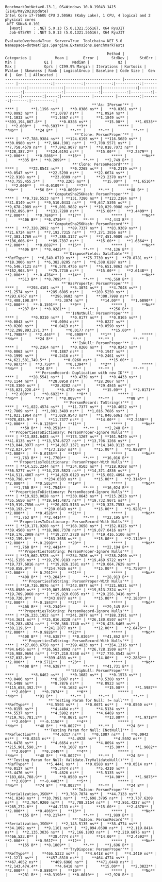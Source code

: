 
    BenchmarkDotNet=v0.13.1, OS=Windows 10.0.19043.1415 (21H1/May2021Update)
    Intel Core i7-7660U CPU 2.50GHz (Kaby Lake), 1 CPU, 4 logical and 2 physical cores
    .NET SDK=6.0.101
      [Host]     : .NET 5.0.13 (5.0.1321.56516), X64 RyuJIT
      Job-GTSYRY : .NET 5.0.13 (5.0.1321.56516), X64 RyuJIT

    EvaluateOverhead=True  Server=True  Toolchain=.NET 5.0  
    Namespace=dotNetTips.Spargine.Extensions.BenchmarkTests  

                                                   Method |         Categories |           Mean |       Error |      StdDev |     StdErr |            Min |             Q1 |         Median |             Q3 |            Max |             Op/s | CI99.9% Margin | Iterations | Kurtosis | MValue | Skewness | Rank | LogicalGroup | Baseline | Code Size |  Gen 0 |  Gen 1 | Allocated |
    ----------------------------------------------------- |------------------- |---------------:|------------:|------------:|-----------:|---------------:|---------------:|---------------:|---------------:|---------------:|-----------------:|---------------:|-----------:|---------:|-------:|---------:|-----:|------------- |--------- |----------:|-------:|-------:|----------:|
                                            **'As: IPerson'** |                   **** |      **1.1196 ns** |   **0.0386 ns** |   **0.0361 ns** |  **0.0093 ns** |      **1.0787 ns** |      **1.0924 ns** |      **1.1033 ns** |      **1.1467 ns** |      **1.1849 ns** |    **893,194,807.8** |      **0.0386 ns** |      **15.00** |   **1.6535** |  **2.000** |   **0.5037** |    **3** |            ***** |       **No** |      **24 B** |      **-** |      **-** |         **-** |
                                    **'Clone: PersonProper'** |                   **** |  **7,788.9384 ns** | **124.6193 ns** | **116.5689 ns** | **30.0980 ns** |  **7,604.1901 ns** |  **7,708.5571 ns** |  **7,758.4579 ns** |  **7,842.9077 ns** |  **8,018.7073 ns** |        **128,387.2** |    **124.6193 ns** |      **15.00** |   **2.2579** |  **2.000** |   **0.5866** |   **16** |            ***** |       **No** |     **335 B** | **0.2899** |      **-** |   **2,749 B** |
                                   **'Clone: PersonRecord*'** |                   **** |     **22.8543 ns** |   **0.2265 ns** |   **0.2119 ns** |  **0.0547 ns** |     **22.5290 ns** |     **22.6674 ns** |     **22.9168 ns** |     **23.0309 ns** |     **23.2370 ns** |     **43,755,455.5** |      **0.2265 ns** |      **15.00** |   **1.6516** |  **2.000** |  **-0.0109** |    **7** |            ***** |       **No** |      **50 B** | **0.0098** |      **-** |      **88 B** |
                        **'ComputeSha256Hash: PersonProper'** |                   **** |  **9,718.5533 ns** | **131.7280 ns** | **123.2184 ns** | **31.8149 ns** |  **9,510.0433 ns** |  **9,647.5395 ns** |  **9,678.2089 ns** |  **9,801.9882 ns** | **10,029.9088 ns** |        **102,896.0** |    **131.7280 ns** |      **15.00** |   **3.4409** |  **2.000** |   **0.7840** |   **17** |            ***** |       **No** |     **406 B** | **0.4730** |      **-** |   **4,443 B** |
                        **'ComputeSha256Hash: PersonRecord'** |                   **** |  **7,320.2892 ns** |  **89.7337 ns** |  **83.9369 ns** | **21.6724 ns** |  **7,192.7315 ns** |  **7,271.3856 ns** |  **7,303.1769 ns** |  **7,380.3127 ns** |  **7,451.9089 ns** |        **136,606.6** |     **89.7337 ns** |      **15.00** |   **1.6564** |  **2.000** |   **0.0697** |   **15** |            ***** |       **No** |     **406 B** | **0.4425** |      **-** |   **4,136 B** |
                               **'DisposeFields: DataTable'** |            **RefType** |  **6,540.0719 ns** |  **75.7730 ns** |  **70.8781 ns** | **18.3006 ns** |  **6,382.8205 ns** |  **6,508.8287 ns** |  **6,546.7121 ns** |  **6,578.4756 ns** |  **6,651.9863 ns** |        **152,903.5** |     **75.7730 ns** |      **15.00** |   **2.6148** |  **2.000** |  **-0.4764** |   **14** |            ***** |       **No** |     **513 B** | **0.7095** |      **-** |   **6,560 B** |
                              **'HasProperty: PersonProper'** |                   **** |    **293.4101 ns** |   **5.3074 ns** |   **4.7048 ns** |  **1.2574 ns** |    **285.6805 ns** |    **289.5250 ns** |    **293.6767 ns** |    **296.9603 ns** |    **300.7998 ns** |      **3,408,198.8** |      **5.3074 ns** |      **14.00** |   **1.6890** |  **2.000** |  **-0.1591** |    **9** |            ***** |       **No** |     **237 B** | **0.0281** |      **-** |     **256 B** |
                                **'IsNotNull: PersonProper'** |                   **** |      **0.0310 ns** |   **0.0177 ns** |   **0.0165 ns** |  **0.0043 ns** |      **0.0094 ns** |      **0.0227 ns** |      **0.0260 ns** |      **0.0413 ns** |      **0.0590 ns** | **32,298,893,271.3** |      **0.0177 ns** |      **15.00** |   **1.7988** |  **2.444** |   **0.4989** |    **1** |            ***** |       **No** |      **24 B** |      **-** |      **-** |         **-** |
                                   **'IsNull: PersonProper'** |                   **** |      **0.2164 ns** |   **0.0260 ns** |   **0.0243 ns** |  **0.0063 ns** |      **0.1887 ns** |      **0.1947 ns** |      **0.1999 ns** |      **0.2416 ns** |      **0.2461 ns** |  **4,621,581,749.5** |      **0.0260 ns** |      **15.00** |   **0.9873** |  **3.750** |   **0.1394** |    **2** |            ***** |       **No** |      **24 B** |      **-** |      **-** |         **-** |
                  **'PersonRecord: Duplication with new ID'** |                   **** |     **28.5541 ns** |   **0.4739 ns** |   **0.4433 ns** |  **0.1144 ns** |     **28.0958 ns** |     **28.2067 ns** |     **28.3300 ns** |     **28.8282 ns** |     **29.4845 ns** |     **35,021,228.4** |      **0.4739 ns** |      **15.00** |   **2.0171** |  **2.000** |   **0.6822** |    **8** |            ***** |       **No** |      **77 B** | **0.0097** |      **-** |      **88 B** |
                               **'PersonRecord: ToString()'** |                   **** |  **1,022.4574 ns** |  **11.7377 ns** |  **10.4052 ns** |  **2.7809 ns** |  **1,001.3489 ns** |  **1,016.7086 ns** |  **1,021.1964 ns** |  **1,029.9543 ns** |  **1,040.6061 ns** |        **978,035.9** |     **11.7377 ns** |      **14.00** |   **2.2450** |  **2.000** |  **-0.1250** |   **11** |            ***** |       **No** |      **50 B** | **0.2518** |      **-** |   **2,248 B** |
      **'PropertiesToDictionary: PersonProper-Ignore Nulls'** |                   **** | **13,881.6483 ns** | **173.1267 ns** | **161.9429 ns** | **41.8135 ns** | **13,574.6727 ns** | **13,796.1266 ns** | **13,844.3977 ns** | **14,017.1371 ns** | **14,148.9113 ns** |         **72,037.6** |    **173.1267 ns** |      **15.00** |   **1.9288** |  **2.000** |  **-0.0155** |   **18** |            ***** |       **No** |   **1,763 B** | **1.7700** |      **-** |  **16,016 B** |
        **'PropertiesToDictionary: PersonProper-With Nulls'** |                   **** | **14,535.2244 ns** | **234.0503 ns** | **218.9308 ns** | **56.5277 ns** | **14,215.5823 ns** | **14,371.4836 ns** | **14,511.4807 ns** | **14,629.0123 ns** | **15,002.4094 ns** |         **68,798.4** |    **234.0503 ns** |      **15.00** |   **2.3145** |  **2.000** |   **0.5057** |   **19** |            ***** |       **No** |   **1,760 B** | **1.7548** |      **-** |  **16,024 B** |
      **'PropertiesToDictionary: PersonRecord-Ignore Nulls'** |                   **** | **19,923.0028 ns** | **230.0643 ns** | **215.2023 ns** | **55.5650 ns** | **19,641.4871 ns** | **19,732.9071 ns** | **19,919.7556 ns** | **20,023.5153 ns** | **20,325.7553 ns** |         **50,193.2** |    **230.0643 ns** |      **15.00** |   **1.9281** |  **2.000** |   **0.4526** |   **21** |            ***** |       **No** |   **1,763 B** | **2.4414** |      **-** |  **22,195 B** |
        **'PropertiesToDictionary: PersonRecord-With Nulls'** |                   **** | **19,171.9208 ns** | **163.3658 ns** | **152.8125 ns** | **39.4560 ns** | **18,868.7378 ns** | **19,077.0416 ns** | **19,176.2909 ns** | **19,277.2720 ns** | **19,416.5100 ns** |         **52,159.6** |    **163.3658 ns** |      **15.00** |   **2.1149** |  **2.000** |  **-0.2998** |   **20** |            ***** |       **No** |   **1,760 B** | **2.4414** |      **-** |  **22,194 B** |
          **'PropertiesToString: PersonProper-Ignore Nulls'** |                   **** | **19,662.5725 ns** | **254.7026 ns** | **238.2490 ns** | **61.5156 ns** | **19,270.9183 ns** | **19,469.9722 ns** | **19,737.6816 ns** | **19,826.1581 ns** | **20,064.7629 ns** |         **50,858.0** |    **254.7026 ns** |      **15.00** |   **1.7593** |  **2.000** |  **-0.2912** |   **21** |            ***** |       **No** |     **408 B** | **3.2043** |      **-** |  **28,913 B** |
            **'PropertiesToString: PersonProper-With Nulls'** |                   **** | **19,716.0876 ns** | **343.8977 ns** | **321.6821 ns** | **83.0580 ns** | **19,067.0593 ns** | **19,513.2324 ns** | **19,709.9060 ns** | **19,920.6085 ns** | **20,256.3416 ns** |         **50,720.0** |    **343.8977 ns** |      **15.00** |   **2.1833** |  **2.000** |  **-0.1843** |   **21** |            ***** |       **No** |     **408 B** | **3.2349** |      **-** |  **29,145 B** |
          **'PropertiesToString: PersonRecord-Ignore Nulls'** |                   **** | **26,233.1952 ns** | **241.2077 ns** | **188.3191 ns** | **54.3631 ns** | **25,816.8228 ns** | **26,180.0507 ns** | **26,283.4824 ns** | **26,368.1740 ns** | **26,423.6465 ns** |         **38,119.6** |    **241.2077 ns** |      **12.00** |   **2.6476** |  **2.000** |  **-0.9826** |   **22** |            ***** |       **No** |     **408 B** | **4.6387** | **0.0305** |  **41,862 B** |
            **'PropertiesToString: PersonRecord-With Nulls'** |                   **** | **27,003.6750 ns** | **399.4833 ns** | **354.1316 ns** | **94.6456 ns** | **26,563.8992 ns** | **26,728.1509 ns** | **26,988.9694 ns** | **27,210.9268 ns** | **27,770.8542 ns** |         **37,032.0** |    **399.4833 ns** |      **14.00** |   **2.2882** |  **2.000** |   **0.5711** |   **23** |            ***** |       **No** |     **408 B** | **4.6387** |      **-** |  **41,731 B** |
                                **'StripNull: PersonProper'** |                   **** |      **8.6462 ns** |   **0.1682 ns** |   **0.1573 ns** |  **0.0406 ns** |      **8.5087 ns** |      **8.5308 ns** |      **8.5488 ns** |      **8.7876 ns** |      **8.8923 ns** |    **115,658,392.7** |      **0.1682 ns** |      **15.00** |   **1.5987** |  **2.000** |   **0.7074** |    **6** |            ***** |       **No** |      **91 B** |      **-** |      **-** |         **-** |
                        **'Testing Param for Null: != null'** |            **RefType** |      **4.5503 ns** |   **0.0671 ns** |   **0.0560 ns** |  **0.0155 ns** |      **4.4484 ns** |      **4.5134 ns** |      **4.5537 ns** |      **4.5902 ns** |      **4.6469 ns** |    **219,765,781.2** |      **0.0671 ns** |      **13.00** |   **1.9718** |  **2.000** |  **-0.1150** |    **4** |            ***** |       **No** |      **48 B** | **0.0027** |      **-** |      **24 B** |
                      **'Testing Param for Null: [NotNull]'** |         **Reflection** |      **4.6317 ns** |   **0.1007 ns** |   **0.0942 ns** |  **0.0243 ns** |      **4.4928 ns** |      **4.5692 ns** |      **4.6478 ns** |      **4.6654 ns** |      **4.8094 ns** |    **215,901,590.2** |      **0.1007 ns** |      **15.00** |   **1.9682** |  **2.000** |   **0.2449** |    **4** |            ***** |       **No** |      **48 B** | **0.0027** |      **-** |      **24 B** |
     **'Testing Param for Null: Validate.TryValidateNull()'** |            **RefType** |      **5.4441 ns** |   **0.0580 ns** |   **0.0514 ns** |  **0.0137 ns** |      **5.3474 ns** |      **5.4210 ns** |      **5.4476 ns** |      **5.4826 ns** |      **5.5135 ns** |    **183,684,708.9** |      **0.0580 ns** |      **14.00** |   **1.9875** |  **2.000** |  **-0.4403** |    **5** |            ***** |       **No** |      **74 B** | **0.0027** |      **-** |      **24 B** |
                                   **'ToJson: PersonProper'** | **Serialization,JSON** |  **3,769.7074 ns** |  **44.7133 ns** |  **41.8248 ns** | **10.7991 ns** |  **3,698.3795 ns** |  **3,737.6209 ns** |  **3,764.9200 ns** |  **3,788.2154 ns** |  **3,861.4227 ns** |        **265,272.6** |     **44.7133 ns** |      **15.00** |   **2.4870** |  **2.000** |   **0.4063** |   **13** |            ***** |       **No** |     **155 B** | **0.2174** |      **-** |   **1,989 B** |
                                   **'ToJson: PersonRecord'** | **Serialization,JSON** |  **2,143.5135 ns** |  **38.4774 ns** |  **34.1092 ns** |  **9.1161 ns** |  **2,094.0590 ns** |  **2,119.8414 ns** |  **2,135.3836 ns** |  **2,166.1803 ns** |  **2,219.6075 ns** |        **466,523.8** |     **38.4774 ns** |      **14.00** |   **2.4593** |  **2.000** |   **0.5617** |   **12** |            ***** |       **No** |     **155 B** | **0.1869** |      **-** |   **1,696 B** |
                               **'TryDispose: PersonProper'** |            **RefType** |    **466.5323 ns** |   **4.6418 ns** |   **4.3419 ns** |  **1.1211 ns** |    **457.8310 ns** |    **464.4774 ns** |    **467.4052 ns** |    **469.6966 ns** |    **471.0448 ns** |      **2,143,474.4** |      **4.6418 ns** |      **15.00** |   **2.3822** |  **2.000** |  **-0.8891** |   **10** |            ***** |       **No** |     **281 B** | **0.3190** | **0.0010** |   **2,920 B** |
